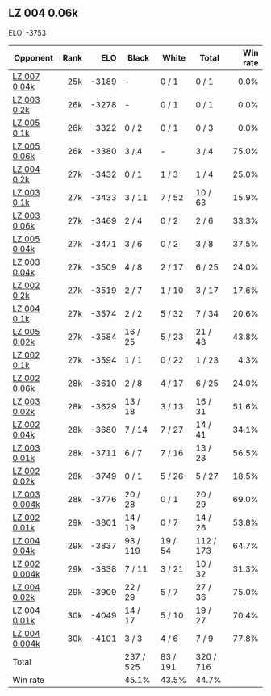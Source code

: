 ## LZ 004 0.06k ##

ELO: -3753

Opponent | Rank | ELO | Black | White | Total | Win rate
---------|-----:|----:|-------|-------|-------|-------:
[LZ 007 0.04k](LZ%20007%200.04k.md) | 25k | -3189 | - | 0 / 1 | 0 / 1 | 0.0%
[LZ 003 0.2k](LZ%20003%200.2k.md) | 26k | -3278 | - | 0 / 1 | 0 / 1 | 0.0%
[LZ 005 0.1k](LZ%20005%200.1k.md) | 26k | -3322 | 0 / 2 | 0 / 1 | 0 / 3 | 0.0%
[LZ 005 0.06k](LZ%20005%200.06k.md) | 26k | -3380 | 3 / 4 | - | 3 / 4 | 75.0%
[LZ 004 0.2k](LZ%20004%200.2k.md) | 27k | -3432 | 0 / 1 | 1 / 3 | 1 / 4 | 25.0%
[LZ 003 0.1k](LZ%20003%200.1k.md) | 27k | -3433 | 3 / 11 | 7 / 52 | 10 / 63 | 15.9%
[LZ 003 0.06k](LZ%20003%200.06k.md) | 27k | -3469 | 2 / 4 | 0 / 2 | 2 / 6 | 33.3%
[LZ 005 0.04k](LZ%20005%200.04k.md) | 27k | -3471 | 3 / 6 | 0 / 2 | 3 / 8 | 37.5%
[LZ 003 0.04k](LZ%20003%200.04k.md) | 27k | -3509 | 4 / 8 | 2 / 17 | 6 / 25 | 24.0%
[LZ 002 0.2k](LZ%20002%200.2k.md) | 27k | -3519 | 2 / 7 | 1 / 10 | 3 / 17 | 17.6%
[LZ 004 0.1k](LZ%20004%200.1k.md) | 27k | -3574 | 2 / 2 | 5 / 32 | 7 / 34 | 20.6%
[LZ 005 0.02k](LZ%20005%200.02k.md) | 27k | -3584 | 16 / 25 | 5 / 23 | 21 / 48 | 43.8%
[LZ 002 0.1k](LZ%20002%200.1k.md) | 27k | -3594 | 1 / 1 | 0 / 22 | 1 / 23 | 4.3%
[LZ 002 0.06k](LZ%20002%200.06k.md) | 28k | -3610 | 2 / 8 | 4 / 17 | 6 / 25 | 24.0%
[LZ 003 0.02k](LZ%20003%200.02k.md) | 28k | -3629 | 13 / 18 | 3 / 13 | 16 / 31 | 51.6%
[LZ 002 0.04k](LZ%20002%200.04k.md) | 28k | -3680 | 7 / 14 | 7 / 27 | 14 / 41 | 34.1%
[LZ 003 0.01k](LZ%20003%200.01k.md) | 28k | -3711 | 6 / 7 | 7 / 16 | 13 / 23 | 56.5%
[LZ 002 0.02k](LZ%20002%200.02k.md) | 28k | -3749 | 0 / 1 | 5 / 26 | 5 / 27 | 18.5%
[LZ 003 0.004k](LZ%20003%200.004k.md) | 28k | -3776 | 20 / 28 | 0 / 1 | 20 / 29 | 69.0%
[LZ 002 0.01k](LZ%20002%200.01k.md) | 29k | -3801 | 14 / 19 | 0 / 7 | 14 / 26 | 53.8%
[LZ 004 0.04k](LZ%20004%200.04k.md) | 29k | -3837 | 93 / 119 | 19 / 54 | 112 / 173 | 64.7%
[LZ 002 0.004k](LZ%20002%200.004k.md) | 29k | -3838 | 7 / 11 | 3 / 21 | 10 / 32 | 31.3%
[LZ 004 0.02k](LZ%20004%200.02k.md) | 29k | -3909 | 22 / 29 | 5 / 7 | 27 / 36 | 75.0%
[LZ 004 0.01k](LZ%20004%200.01k.md) | 30k | -4049 | 14 / 17 | 5 / 10 | 19 / 27 | 70.4%
[LZ 004 0.004k](LZ%20004%200.004k.md) | 30k | -4101 | 3 / 3 | 4 / 6 | 7 / 9 | 77.8%
Total | | | 237 / 525 | 83 / 191 | 320 / 716 | 
Win rate| | | 45.1% | 43.5% | 44.7% | 
